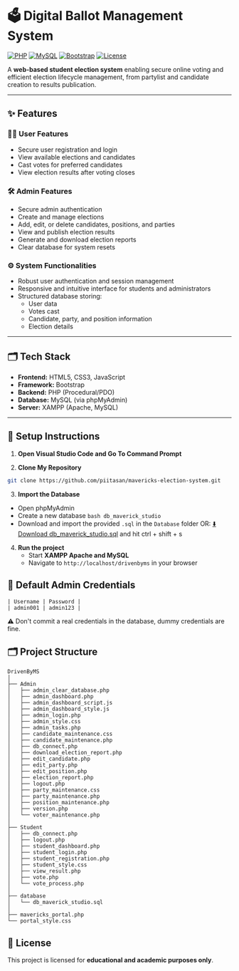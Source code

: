 # 🗳️ Digital Ballot Management System

[![PHP](https://img.shields.io/badge/PHP-7.4%2B-blue?logo=php)](https://www.php.net/)
[![MySQL](https://img.shields.io/badge/MySQL-5.7%2B-orange?logo=mysql)](https://www.mysql.com/)
[![Bootstrap](https://img.shields.io/badge/Bootstrap-5.x-purple?logo=bootstrap)](https://getbootstrap.com/)
[![License](https://img.shields.io/badge/License-Academic-lightgrey)](#license)

A **web-based student election system** enabling secure online voting and efficient election lifecycle management, from partylist and candidate creation to results publication.

---

## ✨ **Features**

### 🧑‍🎓 **User Features**
- Secure user registration and login
- View available elections and candidates
- Cast votes for preferred candidates
- View election results after voting closes

### 🛠️ **Admin Features**
- Secure admin authentication
- Create and manage elections
- Add, edit, or delete candidates, positions, and parties
- View and publish election results
- Generate and download election reports
- Clear database for system resets

### ⚙️ **System Functionalities**
- Robust user authentication and session management
- Responsive and intuitive interface for students and administrators
- Structured database storing:
  - User data
  - Votes cast
  - Candidate, party, and position information
  - Election details

---

## 🗂️ **Tech Stack**

- **Frontend:** HTML5, CSS3, JavaScript
- **Framework:** Bootstrap
- **Backend:** PHP (Procedural/PDO)
- **Database:** MySQL (via phpMyAdmin)
- **Server:** XAMPP (Apache, MySQL)

---

## 🚀 **Setup Instructions**

1. **Open Visual Studio Code and Go To Command Prompt**
   
3. **Clone My Repository**
```bash
git clone https://github.com/piitasan/mavericks-election-system.git
```

3. **Import the Database**
- Open phpMyAdmin
- Create a new database ```bash db_maverick_studio```
- Download and import the provided ```.sql``` in the ```Database``` folder OR:
[⬇️ Download db_maverick_studio.sql](./Database/db_maverick_studio.sql) and hit ctrl + shift + s

4. **Run the project**
    - Start **XAMPP Apache and MySQL**
    - Navigate to `http://localhost/drivenbyms` in your browser

## 🔑 Default Admin Credentials
```
| Username | Password |
| admin001 | admin123 |
```
 ⚠️ Don't commit a real credentials in the database, dummy credentials are fine.


## 🗂️ **Project Structure**

```
DrivenByMS
│
├── Admin
│   ├── admin_clear_database.php
│   ├── admin_dashboard.php
│   ├── admin_dashboard_script.js
│   ├── admin_dashboard_style.js
│   ├── admin_login.php
│   ├── admin_style.css
│   ├── admin_tasks.php
│   ├── candidate_maintenance.css
│   ├── candidate_maintenance.php
│   ├── db_connect.php
│   ├── download_election_report.php
│   ├── edit_candidate.php
│   ├── edit_party.php
│   ├── edit_position.php
│   ├── election_report.php
│   ├── logout.php
│   ├── party_maintenance.css
│   ├── party_maintenance.php
│   ├── position_maintenance.php
│   ├── version.php
│   └── voter_maintenance.php
│
├── Student
│   ├── db_connect.php
│   ├── logout.php
│   ├── student_dashboard.php
│   ├── student_login.php
│   ├── student_registration.php
│   ├── student_style.css
│   ├── view_result.php
│   ├── vote.php
│   └── vote_process.php
│
├── database
│   └── db_maverick_studio.sql
│
├── mavericks_portal.php
└── portal_style.css
```

## 📄 **License**

This project is licensed for **educational and academic purposes only**.

